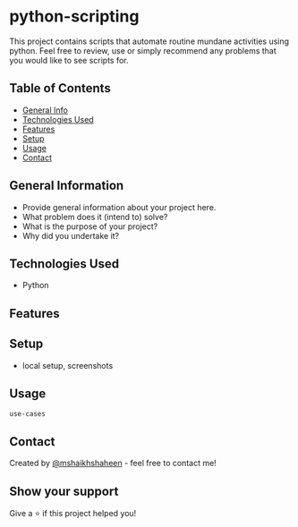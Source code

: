 # python-scripting
This project contains scripts that automate routine mundane activities using python.
Feel free to review, use or simply recommend any problems that you would like to see scripts for.

## Table of Contents
* [General Info](#general-information)
* [Technologies Used](#technologies-used)
* [Features](#features)
* [Setup](#setup)
* [Usage](#usage)
* [Contact](#contact)

## General Information
- Provide general information about your project here.
- What problem does it (intend to) solve?
- What is the purpose of your project?
- Why did you undertake it?

## Technologies Used
- Python

## Features

## Setup
- local setup, screenshots

## Usage
`use-cases`

## Contact
Created by [@mshaikhshaheen](link) - feel free to contact me!

## Show your support
Give a ⭐️ if this project helped you!
